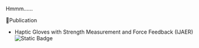 Hmmm......

<!---
Ryan-MinwooPark/Ryan-MinwooPark is a ✨ special ✨ repository because its `README.md` (this file) appears on your GitHub profile.
You can click the Preview link to take a look at your changes.
--->

📄Publication

- Haptic Gloves with Strength Measurement and Force Feedback (IJAER)
![Static Badge](https://img.shields.io/badge/ResearchGate-00CCBB?style=flat&logo=researchgate&logoColor=white&logoSize=auto&link=https%3A%2F%2Fwww.researchgate.net%2Fpublication%2F382315807_Haptic_Gloves_with_Strength_Measurement_and_Force_Feedback)
